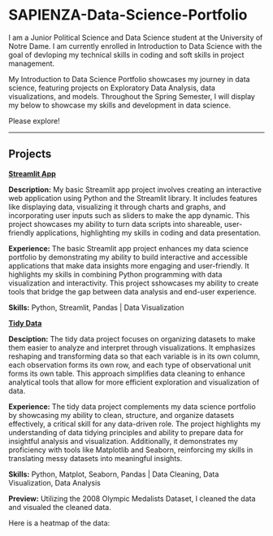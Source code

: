 # SAPIENZA-Data-Science-Portfolio

I am a Junior Political Science and Data Science student at the University of Notre Dame. I am currently enrolled in Introduction to Data Science with the goal of devloping my technical skills in coding and soft skills in project management.

My Introduction to Data Science Portfolio showcases my journey in data science, featuring projects on Exploratory Data Analysis, data visualizations, and models. Throughout the Spring Semester, I will display my below to showcase my skills and development in data science.

Please explore!
___

## Projects

**[Streamlit App](https://github.com/justinsapienza/SAPIENZA-Data-Science-Portfolio/tree/main/basic-streamlit-app)**

**Description:** My basic Streamlit app project involves creating an interactive web application using Python and the Streamlit library. It includes features like displaying data, visualizing it through charts and graphs, and incorporating user inputs such as sliders to make the app dynamic. This project showcases my ability to turn data scripts into shareable, user-friendly applications, highlighting my skills in coding and data presentation.

**Experience:** The basic Streamlit app project enhances my data science portfolio by demonstrating my ability to build interactive and accessible applications that make data insights more engaging and user-friendly. It highlights my skills in combining Python programming with data visualization and interactivity. This project sshowcases my ability to create tools that bridge the gap between data analysis and end-user experience.

**Skills:** Python, Streamlit, Pandas | Data Visualization

**[Tidy Data](https://github.com/justinsapienza/SAPIENZA-Data-Science-Portfolio/tree/main/TidyData-Project)**

**Desciption:** The tidy data project focuses on organizing datasets to make them easier to analyze and interpret through visualizations. It emphasizes reshaping and transforming data so that each variable is in its own column, each observation forms its own row, and each type of observational unit forms its own table. This approach simplifies data cleaning to enhance analytical tools that allow for more efficient exploration and visualization of data.

**Experience:** The tidy data project complements my data science portfolio by showcasing my ability to clean, structure, and organize datasets effectively, a critical skill for any data-driven role. The project highlights my understanding of data tidying principles and ability to prepare data for insightful analysis and visualization. Additionally, it demonstrates my proficiency with tools like Matplotlib and Seaborn, reinforcing my skills in translating messy datasets into meaningful insights.

**Skills:** Python, Matplot, Seaborn, Pandas | Data Cleaning, Data Visualization, Data Analysis

**Preview:** Utilizing the 2008 Olympic Medalists Dataset, I cleaned the data and visualed the cleaned data.

Here is a heatmap of the data:
